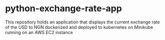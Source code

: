 # python-exchange-rate-app
This repository holds an application that displays the current exchange rate of the USD to NGN dockerized and deployed to kubernetes on Minikube running on an AWS EC2 instance
